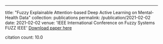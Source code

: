 ---
title: "Fuzzy Explainable Attention-based Deep Active Learning on Mental-Health Data"
collection: publications
permalink: /publication/2021-02-02
date: 2021-02-02
venue: 'IEEE International Conference on Fuzzy Systems FUZZ IEEE'
[Download paper here](https://scholar.google.com/citations?view_op=view_citation&hl=en&user=CCckbEUAAAAJ&citation_for_view=CCckbEUAAAAJ:08ZZubdj9fEC)

citation count: 10.0